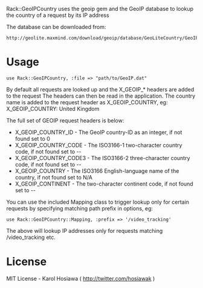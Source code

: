 Rack::GeoIPCountry uses the geoip gem and the GeoIP database to lookup the country of a request by its IP address

The database can be downloaded from:

    http://geolite.maxmind.com/download/geoip/database/GeoLiteCountry/GeoIP.dat.gz

Usage
=====

    use Rack::GeoIPCountry, :file => "path/to/GeoIP.dat"

By default all requests are looked up and the X_GEOIP_* headers are added to the request
The headers can then be read in the application. The country name is added to the 
request header as X_GEOIP_COUNTRY, eg: X_GEOIP_COUNTRY: United Kingdom

The full set of GEOIP request headers is below:

* X_GEOIP_COUNTRY_ID - The GeoIP country-ID as an integer, if not found set to 0
* X_GEOIP_COUNTRY_CODE - The ISO3166-1 two-character country code, if not found set to --
* X_GEOIP_COUNTRY_CODE3 - The ISO3166-2 three-character country code, if not found set to --
* X_GEOIP_COUNTRY - The ISO3166 English-language name of the country, if not found set to N/A
* X_GEOIP_CONTINENT - The two-character continent code, if not found set to --

You can use the included Mapping class to trigger lookup only for certain requests by specifying matching path prefix in options, eg:

    use Rack::GeoIPCountry::Mapping, :prefix => '/video_tracking'

The above will lookup IP addresses only for requests matching /video_tracking etc.

License
=======

MIT License - Karol Hosiawa ( http://twitter.com/hosiawak )
